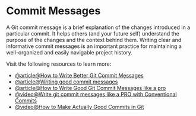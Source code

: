 # Commit Messages

A Git commit message is a brief explanation of the changes introduced in a particular commit. It helps others (and your future self) understand the purpose of the changes and the context behind them. Writing clear and informative commit messages is an important practice for maintaining a well-organized and easily navigable project history.

Visit the following resources to learn more:

- [@article@How to Write Better Git Commit Messages](https://www.freecodecamp.org/news/how-to-write-better-git-commit-messages/)
- [@article@Writing good commit messages](https://www.theodinproject.com/lessons/foundations-commit-messages)
- [@article@How to Write Good Git Commit Messages like a pro](https://medium.com/front-end-weekly/how-to-write-good-git-commit-messages-like-a-pro-2c12f01569d9)
- [@video@Write git commit messages like a PRO with Conventional Commits](https://youtu.be/OJqUWvmf4gg?si=Fgl3isZpP13jYXHP)
- [@video@How to Make Actually Good Commits in Git](https://youtu.be/Dy5t_H2PRrk?si=0V-JEbqphpJX5OLl)